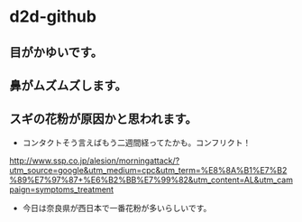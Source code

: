 # d2d-github

## 目がかゆいです。


## 鼻がムズムズします。

## スギの花粉が原因かと思われます。

- コンタクトそう言えばもう二週間経ってたかも。コンフリクト！

http://www.ssp.co.jp/alesion/morningattack/?utm_source=google&utm_medium=cpc&utm_term=%E8%8A%B1%E7%B2%89%E7%97%87+%E6%B2%BB%E7%99%82&utm_content=AL&utm_campaign=symptoms_treatment

- 今日は奈良県が西日本で一番花粉が多いらしいです。

